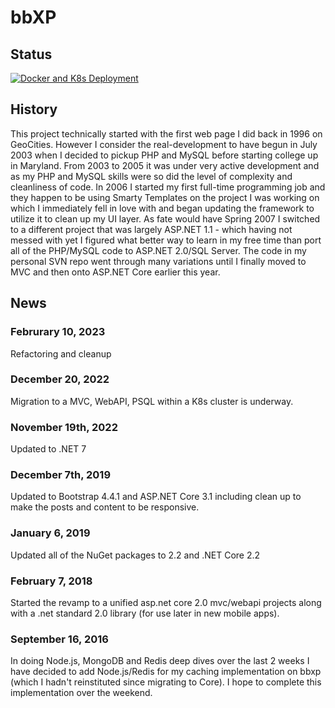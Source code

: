 # bbXP

## Status
[![Docker and K8s Deployment](https://github.com/jcapellman/bbXP/actions/workflows/cicd.yml/badge.svg)](https://github.com/jcapellman/bbXP/actions/workflows/cicd.yml)

## History
This project technically started with the first web page I did back in 1996 on GeoCities.  However I consider the real-development to have begun in July 2003 when I decided to pickup PHP and MySQL before starting college up in Maryland.  From 2003 to 2005 it was under very active development and as my PHP and MySQL skills were so did the level of complexity and cleanliness of code.  In 2006 I started my first full-time programming job and they happen to be using Smarty Templates on the project I was working on which I immediately fell in love with and began updating the framework to utilize it to clean up my UI layer.  As fate would have Spring 2007 I switched to a different project that was largely ASP.NET 1.1 - which having not messed with yet I figured what better way to learn in my free time than port all of the PHP/MySQL code to ASP.NET 2.0/SQL Server.  The code in my personal SVN repo went through many variations until I finally moved to MVC and then onto ASP.NET Core earlier this year.

## News
### Februrary 10, 2023 ###
Refactoring and cleanup

### December 20, 2022 ###
Migration to a MVC, WebAPI, PSQL within a K8s cluster is underway.

### November 19th, 2022 ###
Updated to .NET 7

### December 7th, 2019 ###
Updated to Bootstrap 4.4.1 and ASP.NET Core 3.1 including clean up to make the posts and content to be responsive.

### January 6, 2019 ###
Updated all of the NuGet packages to 2.2 and .NET Core 2.2

### February 7, 2018 ###
Started the revamp to a unified asp.net core 2.0 mvc/webapi projects along with a .net standard 2.0 library (for use later in new mobile apps).

### September 16, 2016
In doing Node.js, MongoDB and Redis deep dives over the last 2 weeks I have decided to add Node.js/Redis for my caching implementation on bbxp (which I hadn't reinstituted since migrating to Core).  I hope to complete this implementation over the weekend.

